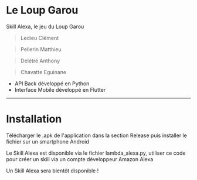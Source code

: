 # Le Loup Garou
Skill Alexa, le jeu du Loup Garou
> Ledieu Clément

> Pellerin Matthieu

> Delétré Anthony

> Chavatte Eguinane 


- API Back développé en Python
- Interface Mobile développé en Flutter

_______

# Installation
Télécharger le .apk de l'application dans la section Release puis installer le fichier sur un smartphone Android 

Le Skill Alexa est disponible via le fichier lambda_alexa.py, utiliser ce code pour créer un skill via un compte développeur Amazon Alexa

Un Skill Alexa sera bientôt disponible !
